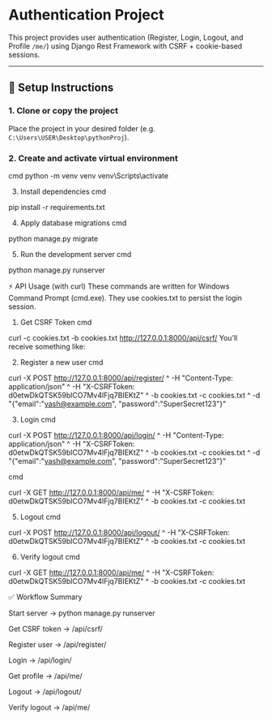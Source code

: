 # Authentication Project

This project provides user authentication (Register, Login, Logout, and Profile `/me/`) using Django Rest Framework with CSRF + cookie-based sessions.

---

## 🚀 Setup Instructions

### 1. Clone or copy the project
Place the project in your desired folder (e.g. `C:\Users\USER\Desktop\pythonProj`).

### 2. Create and activate virtual environment
cmd
python -m venv venv
venv\Scripts\activate

3. Install dependencies
cmd

pip install -r requirements.txt

4. Apply database migrations
cmd

python manage.py migrate

5. Run the development server
cmd

python manage.py runserver



⚡ API Usage (with curl)
These commands are written for Windows Command Prompt (cmd.exe).
They use cookies.txt to persist the login session.

1. Get CSRF Token
cmd

curl -c cookies.txt -b cookies.txt http://127.0.0.1:8000/api/csrf/
You’ll receive something like:

2. Register a new user
cmd

curl -X POST http://127.0.0.1:8000/api/register/ ^
  -H "Content-Type: application/json" ^
  -H "X-CSRFToken: d0etwDkQTSK59blCO7Mv4lFjq7BIEKtZ" ^
  -b cookies.txt -c cookies.txt ^
  -d "{\"email\":\"yash@example.com\", \"password\":\"SuperSecret123\"}"

3. Login
cmd

curl -X POST http://127.0.0.1:8000/api/login/ ^
  -H "Content-Type: application/json" ^
  -H "X-CSRFToken: d0etwDkQTSK59blCO7Mv4lFjq7BIEKtZ" ^
  -b cookies.txt -c cookies.txt ^
  -d "{\"email\":\"yash@example.com\", \"password\":\"SuperSecret123\"}"

cmd

curl -X GET http://127.0.0.1:8000/api/me/ ^
  -H "X-CSRFToken: d0etwDkQTSK59blCO7Mv4lFjq7BIEKtZ" ^
  -b cookies.txt -c cookies.txt

5. Logout
cmd

curl -X POST http://127.0.0.1:8000/api/logout/ ^
  -H "X-CSRFToken: d0etwDkQTSK59blCO7Mv4lFjq7BIEKtZ" ^
  -b cookies.txt -c cookies.txt

6. Verify logout
cmd

curl -X GET http://127.0.0.1:8000/api/me/ ^
  -H "X-CSRFToken: d0etwDkQTSK59blCO7Mv4lFjq7BIEKtZ" ^
  -b cookies.txt -c cookies.txt

✅ Workflow Summary

Start server → python manage.py runserver

Get CSRF token → /api/csrf/

Register user → /api/register/

Login → /api/login/

Get profile → /api/me/

Logout → /api/logout/

Verify logout → /api/me/


